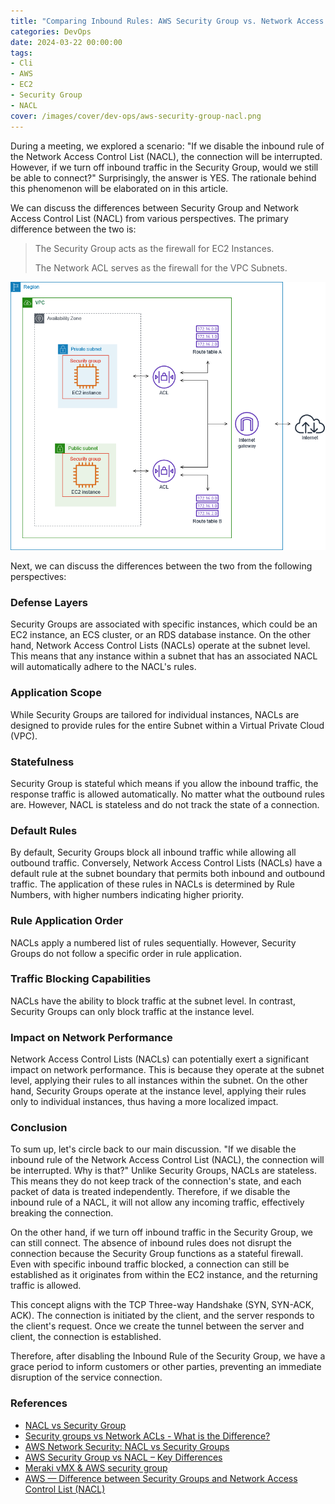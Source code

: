 ```yaml
---
title: "Comparing Inbound Rules: AWS Security Group vs. Network Access Control List (NACL)"
categories: DevOps
date: 2024-03-22 00:00:00
tags: 
- Cli
- AWS
- EC2
- Security Group
- NACL
cover: /images/cover/dev-ops/aws-security-group-nacl.png
---
```



During a meeting, we explored a scenario: "If we disable the inbound rule of the Network Access Control List (NACL), the connection will be interrupted. However, if we turn off inbound traffic in the Security Group, would we still be able to connect?" Surprisingly, the answer is YES. The rationale behind this phenomenon will be elaborated on in this article.

We can discuss the differences between Security Group and Network Access Control List (NACL) from various perspectives. The primary difference between the two is:

> The Security Group acts as the firewall for EC2 Instances. 
> 
> The Network ACL serves as the firewall for the VPC Subnets.

![Awesome Cloud — Security Groups and Network ACLs](/images/post/dev-ops/aws-security-group-nacl/arch.png)



Next, we can discuss the differences between the two from the following perspectives:

### Defense Layers

Security Groups are associated with specific instances, which could be an EC2 instance, an ECS cluster, or an RDS database instance. On the other hand, Network Access Control Lists (NACLs) operate at the subnet level. This means that any instance within a subnet that has an associated NACL will automatically adhere to the NACL's rules.

### Application Scope

While Security Groups are tailored for individual instances, NACLs are designed to provide rules for the entire Subnet within a Virtual Private Cloud (VPC).


### Statefulness

Security Group is stateful which means if you allow the inbound traffic, the response traffic is allowed automatically. No matter what the outbound rules are. However, NACL is stateless and do not track the state of a connection.

### Default Rules

By default, Security Groups block all inbound traffic while allowing all outbound traffic. Conversely, Network Access Control Lists (NACLs) have a default rule at the subnet boundary that permits both inbound and outbound traffic. The application of these rules in NACLs is determined by Rule Numbers, with higher numbers indicating higher priority.

### Rule Application Order

NACLs apply a numbered list of rules sequentially. However, Security Groups do not follow a specific order in rule application.

### Traffic Blocking Capabilities

NACLs have the ability to block traffic at the subnet level. In contrast, Security Groups can only block traffic at the instance level.


### Impact on Network Performance

Network Access Control Lists (NACLs) can potentially exert a significant impact on network performance. This is because they operate at the subnet level, applying their rules to all instances within the subnet. On the other hand, Security Groups operate at the instance level, applying their rules only to individual instances, thus having a more localized impact.


### Conclusion
To sum up, let's circle back to our main discussion. "If we disable the inbound rule of the Network Access Control List (NACL), the connection will be interrupted. Why is that?" Unlike Security Groups, NACLs are stateless. This means they do not keep track of the connection's state, and each packet of data is treated independently. Therefore, if we disable the inbound rule of a NACL, it will not allow any incoming traffic, effectively breaking the connection.

On the other hand, if we turn off inbound traffic in the Security Group, we can still connect. The absence of inbound rules does not disrupt the connection because the Security Group functions as a stateful firewall. Even with specific inbound traffic blocked, a connection can still be established as it originates from within the EC2 instance, and the returning traffic is allowed.

This concept aligns with the TCP Three-way Handshake (SYN, SYN-ACK, ACK). The connection is initiated by the client, and the server responds to the client's request. Once we create the tunnel between the server and client, the connection is established.

Therefore, after disabling the Inbound Rule of the Security Group, we have a grace period to inform customers or other parties, preventing an immediate disruption of the service connection.

### References
- [NACL vs Security Group](https://www.mygreatlearning.com/aws/tutorials/nacl-vs-security-group)
- [Security groups vs Network ACLs - What is the Difference?](https://www.knowledgehut.com/tutorials/aws/nacl-vs-security-groups)
- [AWS Network Security: NACL vs Security Groups](https://k21academy.com/amazon-web-services/aws-solutions-architect/aws-security-groups-vs-nacl/)
- [AWS Security Group vs NACL – Key Differences](https://digitalcloud.training/aws-security-group-vs-nacl-key-differences/)
- [Meraki vMX & AWS security group](https://community.meraki.com/t5/Security-SD-WAN/Meraki-vMX-amp-AWS-security-group/m-p/222409#:~:text=Having%20no%20inbound%20rules%20does%20not%20cause%20the%20tunnel%20to,instance%20and%20returning%20traffic%20allowed)
- [AWS — Difference between Security Groups and Network Access Control List (NACL)](https://medium.com/awesome-cloud/aws-difference-between-security-groups-and-network-acls-adc632ea29ae)